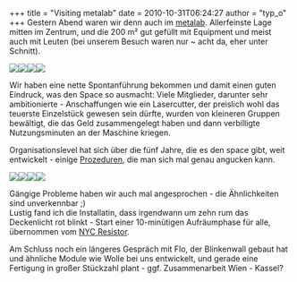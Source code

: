 +++
title = "Visiting metalab"
date = 2010-10-31T06:24:27
author = "typ_o"
+++
Gestern Abend waren wir denn auch im [metalab](http://metalab.at/).
Allerfeinste Lage mitten im Zentrum, und die 200 m² gut gefüllt mit
Equipment und meist auch mit Leuten (bei unserem Besuch waren nur \~
acht da, eher unter Schnitt).  
  
[![](https://flipdot.org/blog/uploads/IMAG0588.serendipityThumb.jpg)](https://flipdot.org/blog/uploads/IMAG0588.jpg)[![](https://flipdot.org/blog/uploads/IMAG0589.serendipityThumb.jpg)](https://flipdot.org/blog/uploads/IMAG0589.jpg)[![](https://flipdot.org/blog/uploads/IMAG0590.serendipityThumb.jpg)](https://flipdot.org/blog/uploads/IMAG0590.jpg)[![](https://flipdot.org/blog/uploads/IMAG0577.serendipityThumb.jpg)](https://flipdot.org/blog/uploads/IMAG0577.jpg)  
  
Wir haben eine nette Spontanführung bekommen und damit einen guten
Eindruck, was den Space so ausmacht: Viele Mitglieder, darunter sehr
ambitionierte - Anschaffungen wie ein Lasercutter, der preislich wohl
das teuerste Einzelstück gewesen sein dürfte, wurden von kleineren
Gruppen bewältigt, die das Geld zusammengelegt haben und dann
verbilligte Nutzungsminuten an der Maschine kriegen.  
  
Organisationslevel hat sich über die fünf Jahre, die es den space gibt,
weit entwickelt - einige
[Prozeduren](http://metalab.at/wiki/Kategorie:Prozeduren), die man sich
mal genau angucken kann.  
  
[![](https://flipdot.org/blog/uploads/IMAG0593.serendipityThumb.jpg)](https://flipdot.org/blog/uploads/IMAG0593.jpg)[![](https://flipdot.org/blog/uploads/IMAG0578.serendipityThumb.jpg)](https://flipdot.org/blog/uploads/IMAG0578.jpg)[![](https://flipdot.org/blog/uploads/IMAG0579.serendipityThumb.jpg)](https://flipdot.org/blog/uploads/IMAG0579.jpg)[![](https://flipdot.org/blog/uploads/IMAG0580.serendipityThumb.jpg)](https://flipdot.org/blog/uploads/IMAG0580.jpg)  
  
Gängige Probleme haben wir auch mal angesprochen - die Ähnlichkeiten
sind unverkennbar ;)  
Lustig fand ich die Installatin, dass irgendwann um zehn rum das
Deckenlicht rot blinkt - Start einer 10-minütigen Aufräumphase für alle,
übernommen vom [NYC Resistor](http://www.nycresistor.com/).  
  
Am Schluss noch ein längeres Gespräch mit Flo, der Blinkenwall gebaut
hat und ähnliche Module wie Wolle bei uns entwickelt, und gerade eine
Fertigung in großer Stückzahl plant - ggf. Zusammenarbeit Wien - Kassel?
